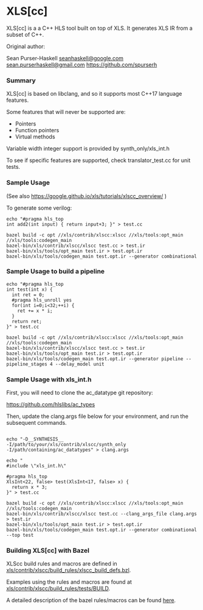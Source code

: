 # XLS[cc]

XLS[cc] is a a C++ HLS tool built on top of XLS. It generates XLS IR from a
subset of C++.

Original author:

Sean Purser-Haskell
seanhaskell@google.com  sean.purserhaskell@gmail.com
https://github.com/spurserh

### Summary ###

XLS[cc] is based on libclang, and so it supports most C++17 language features.

Some features that will never be supported are:
  - Pointers
  - Function pointers
  - Virtual methods

Variable width integer support is provided by synth_only/xls_int.h

To see if specific features are supported, check translator_test.cc for
unit tests.


### Sample Usage ###

(See also https://google.github.io/xls/tutorials/xlscc_overview/ )

To generate some verilog:

```console
echo "#pragma hls_top
int add2(int input) { return input+3; }" > test.cc

bazel build -c opt //xls/contrib/xlscc:xlscc //xls/tools:opt_main //xls/tools:codegen_main
bazel-bin/xls/contrib/xlscc/xlscc test.cc > test.ir
bazel-bin/xls/tools/opt_main test.ir > test.opt.ir
bazel-bin/xls/tools/codegen_main test.opt.ir --generator combinational
```

### Sample Usage to build a pipeline ###

```console
echo "#pragma hls_top
int test(int x) {
  int ret = 0;
  #pragma hls_unroll yes
  for(int i=0;i<32;++i) {
    ret += x * i;
  }
  return ret;
}" > test.cc

bazel build -c opt //xls/contrib/xlscc:xlscc //xls/tools:opt_main //xls/tools:codegen_main
bazel-bin/xls/contrib/xlscc/xlscc test.cc > test.ir
bazel-bin/xls/tools/opt_main test.ir > test.opt.ir
bazel-bin/xls/tools/codegen_main test.opt.ir --generator pipeline --pipeline_stages 4 --delay_model unit
```

### Sample Usage with xls_int.h ###

First, you will need to clone the ac_datatype git repository:

https://github.com/hlslibs/ac_types

Then, update the clang.args file below for your environment, and run the
subsequent commands.

```console

echo "-D__SYNTHESIS__
-I/path/to/your/xls/contrib/xlscc/synth_only
-I/path/containing/ac_datatypes" > clang.args

echo "
#include \"xls_int.h\"

#pragma hls_top
XlsInt<22, false> test(XlsInt<17, false> x) {
  return x * 3;
}" > test.cc

bazel build -c opt //xls/contrib/xlscc:xlscc //xls/tools:opt_main //xls/tools:codegen_main
bazel-bin/xls/contrib/xlscc/xlscc test.cc --clang_args_file clang.args > test.ir
bazel-bin/xls/tools/opt_main test.ir > test.opt.ir
bazel-bin/xls/tools/codegen_main test.opt.ir --generator combinational --top test
```

### Building XLS[cc] with Bazel ###

XLScc build rules and macros are defined in
[xls/contrib/xlscc/build_rules/xlscc_build_defs.bzl](https://github.com/google/xls/tree/main/xls/contrib/xlscc/build_rules/xlscc_build_defs.bzl).

Examples using the rules and macros are found at
[xls/contrib/xlscc/build_rules/tests/BUILD](https://github.com/google/xls/tree/main/xls/contrib/xlscc/build_rules/tests/BUILD).

A detailed description of the bazel rules/macros can be found
[here](bazel_rules_macros.md).
